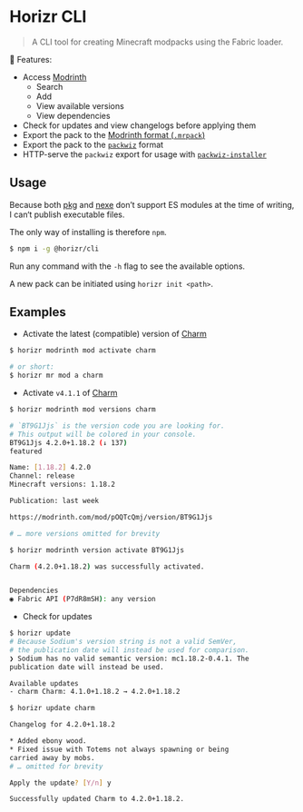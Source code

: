 # Horizr CLI
> A CLI tool for creating Minecraft modpacks using the Fabric loader.

🎉 Features:
- Access [Modrinth](https://modrinth.com/)
  - Search
  - Add
  - View available versions
  - View dependencies
- Check for updates and view changelogs before applying them
- Export the pack to the [Modrinth format (`.mrpack`)](https://docs.modrinth.com/docs/modpacks/format_definition/)
- Export the pack to the [`packwiz`](https://packwiz.infra.link/) format
- HTTP-serve the `packwiz` export for usage with [`packwiz-installer`](https://packwiz.infra.link/tutorials/installing/packwiz-installer/)

## Usage

Because both [pkg](https://github.com/vercel/pkg) and [nexe](https://github.com/nexe/nexe) don’t support ES modules at the time of writing,
I can‘t publish executable files.

The only way of installing is therefore `npm`.

```sh
$ npm i -g @horizr/cli
```

Run any command with the `-h` flag to see the available options.

A new pack can be initiated using `horizr init <path>`.

## Examples

- Activate the latest (compatible) version of [Charm](https://modrinth.com/mod/charm)
```sh
$ horizr modrinth mod activate charm

# or short:
$ horizr mr mod a charm
```

- Activate `v4.1.1` of [Charm](https://modrinth.com/mod/charm)
```sh
$ horizr modrinth mod versions charm

# `BT9G1Jjs` is the version code you are looking for.
# This output will be colored in your console.
BT9G1Jjs 4.2.0+1.18.2 (↓ 137)
featured

Name: [1.18.2] 4.2.0
Channel: release
Minecraft versions: 1.18.2

Publication: last week

https://modrinth.com/mod/pOQTcQmj/version/BT9G1Jjs

# … more versions omitted for brevity

$ horizr modrinth version activate BT9G1Jjs

Charm (4.2.0+1.18.2) was successfully activated.


Dependencies
◉ Fabric API (P7dR8mSH): any version

```

- Check for updates
```sh
$ horizr update
# Because Sodium's version string is not a valid SemVer,
# the publication date will instead be used for comparison.
❯ Sodium has no valid semantic version: mc1.18.2-0.4.1. The
publication date will instead be used.

Available updates
- charm Charm: 4.1.0+1.18.2 → 4.2.0+1.18.2
```

```sh
$ horizr update charm

Changelog for 4.2.0+1.18.2

* Added ebony wood.
* Fixed issue with Totems not always spawning or being
carried away by mobs.
# … omitted for brevity

Apply the update? [Y/n] y

Successfully updated Charm to 4.2.0+1.18.2.
```

